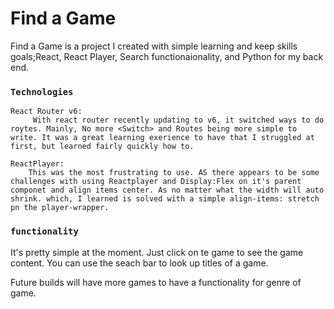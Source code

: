 # Find a Game

Find a Game is a project I created with simple learning and keep skills goals;React,  React Player, Search functionaionality, and Python for my back end.  



### `Technologies`

    React Router v6:
         With react router recently updating to v6, it switched ways to do roytes. Mainly, No more <Switch> and Routes being more simple to write. It was a great learning exerience to have that I struggled at first, but learned fairly quickly how to. 

    ReactPlayer:
        This was the most frustrating to use. AS there appears to be some challenges with using Reactplayer and Display:Flex on it's parent componet and align items center. As no matter what the width will auto shrink. which, I learned is solved with a simple align-items: stretch pn the player-wrapper. 
    

### `functionality`

It's pretty simple at the moment. Just click on te game to see the game content. You can use the seach bar to look up titles of a game. 

Future builds will have more games to have a functionality for genre of game.
